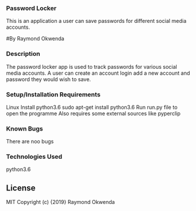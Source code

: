 ### Password Locker
This is an application a user can save passwords for different social media accounts.

#By Raymond Okwenda

### Description
The password locker app is used to track passwords for various social media accounts.
A user can create an account login add a new account and password they would wish to save.

### Setup/Installation Requirements
Linux
Install python3.6 sudo apt-get install python3.6
Run run.py file to open the programme
Also requires some external sources like pyperclip 

### Known Bugs
There are noo bugs

### Technologies Used
python3.6
## License
MIT Copyright (c) {2019} Raymond Okwenda
